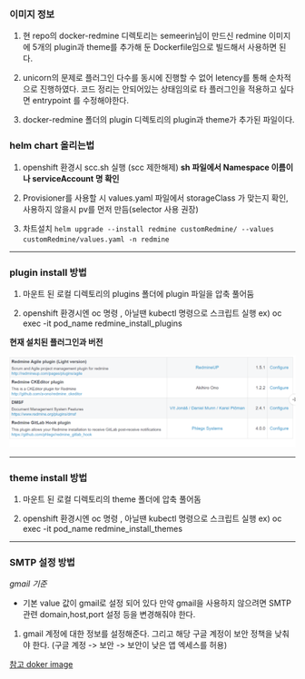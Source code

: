 ### 이미지 정보 
1. 현 repo의 docker-redmine 디렉토리는 semeerin님이 만드신 redmine 이미지에 5개의 plugin과 theme를 추가해 둔 Dockerfile임으로 빌드해서 사용하면 된다.

2. unicorn의 문제로 플러그인 다수를 동시에 진행할 수 없어 letency를 통해 순차적으로 진행하였다. 코드 정리는 안되어있는 상태임의로 타 플러그인을 적용하고 싶다면 entrypoint 를 수정해야한다. 

3. docker-redmine 폴더의 plugin 디렉토리의 plugin과 theme가 추가된 파일이다.


### helm chart 올리는법

1. openshift 환경시 scc.sh 실행 (scc 제한해제) **sh 파일에서 Namespace 이름이나 serviceAccount 명 확인**

2. Provisioner를 사용할 시 values.yaml 파일에서 storageClass 가 맞는지 확인, 사용하지 않을시 pv를 먼저 만듬(selector 사용 권장)

3. 차트설치 ```helm upgrade --install redmine customRedmine/ --values customRedmine/values.yaml -n redmine```

--------

### plugin install 방법

1. 마운트 된 로컬 디렉토리의 plugins 폴더에 plugin 파일을 압축 풀어둠

2. openshift 환경시엔 oc 명령 , 아닐땐 kubectl 명령으로 스크립트 실행 
   ex) oc exec -it pod_name redmine_install_plugins
  
  
**현재 설치된 플러그인과 버전**
  
![](./img/installedplugin.png)
  
-----------

### theme install 방법

1. 마운트 된 로컬 디렉토리의 theme 폴더에 압축 풀어돔

2. openshift 환경시엔 oc 명령 , 아닐땐 kubectl 명령으로 스크립트 실행 
  ex) oc exec -it pod_name redmine_install_themes
  
----------

### SMTP 설정 방법

*gmail 기준*

- 기본 value 값이 gmail로 설정 되어 있다 만약 gmail을 사용하지 않으려면 SMTP 관련 domain,host,port 설정 등을 변경해줘야 한다.

1. gmail 계정에 대한 정보를 설정해준다. 그리고 해당 구글 계정이 보안 정책을 낮춰야 한다. (구글 계정 -> 보안 -> 보안이 낮은 앱 엑세스를 허용)

[참고 doker image](https://github.com/sameersbn/docker-redmine)
